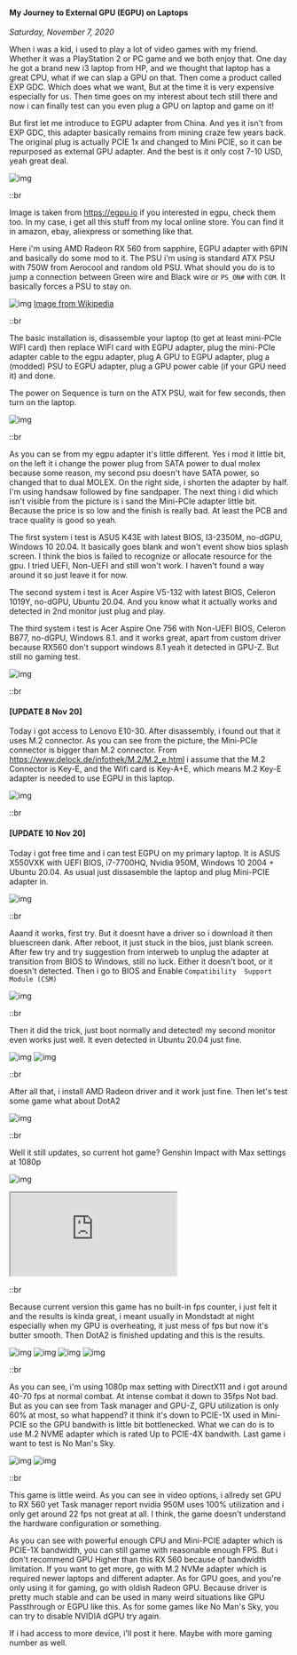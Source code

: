 #### My Journey to External GPU (EGPU) on Laptops
_Saturday, November 7, 2020_

When i was a kid, i used to play a lot of video games with my friend. 
Whether it was a PlayStation 2 or PC game and we both enjoy that. 
One day he got a brand new i3 laptop from HP, and we thought 
that laptop has a great CPU, what if we can slap a GPU on that. 
Then come a product called EXP GDC. Which does what we want, But 
at the time it is very expensive especially for us. Then time goes on 
my interest about tech still there and now i can finally test can 
you even plug a GPU on laptop and game on it!

But first let me introduce to EGPU adapter from China. And yes it 
isn't from EXP GDC, this adapter basically remains from mining craze 
few years back. The original plug is actually PCIE 1x and changed to 
Mini PCIE, so it can be repurposed as external GPU adapter. And the best 
is it only cost 7-10 USD, yeah great deal.

<div class="row">
	<div class="col-sm-4"></div>
	<div class="col-sm-4">
		<div class="img-thumbnail">
			<img class="img-fluid" loading="lazy" src="./posts/2020-11-07-my-journey-to-external-gpu-egpu-on-laptops/1.png" alt="img">
		</div>
	</div>
	<div class="col-sm-4"></div>
</div>

::br

Image is taken from <https://egpu.io> if you interested in egpu, check them too.
In my case, i get all this stuff from my local online store. You can 
find it in amazon, ebay, aliexpress or something like that. 

Here i'm using AMD Radeon RX 560 from sapphire, EGPU adapter with 6PIN and 
basically do some mod to it. The PSU i'm using is standard ATX PSU with 
750W from Aerocool and random old PSU. What should you do is to jump a connection 
between Green wire and Black wire or `PS_ON#` with `COM`. It basically forces a PSU to stay on. 

<div class="row">
	<div class="col-sm-4"></div>
	<div class="col-sm-4">
		<div class="img-thumbnail">
			<img class="img-fluid" loading="lazy" src="./posts/2020-11-07-my-journey-to-external-gpu-egpu-on-laptops/3.png" alt="img">
            <a href="https://en.wikipedia.org/wiki/Power_supply_unit_(computer)">Image from Wikipedia</a>
		</div>
	</div>
	<div class="col-sm-4"></div>
</div>

::br

The basic installation is, disassemble your laptop (to get at least mini-PCIe WIFI card) then 
replace WIFI card with EGPU adapter, plug the mini-PCIe adapter cable to the egpu adapter, plug A GPU 
to EGPU adapter, plug a (modded) PSU to EGPU adapter, plug a GPU power cable (if your GPU need it)
and done.

The power on Sequence is turn on the ATX PSU, wait for few seconds, then turn on the laptop.

![img](./posts/2020-11-07-my-journey-to-external-gpu-egpu-on-laptops/4.jpg)

::br

As you can se from my egpu adapter it's little different. Yes i mod it little bit, on the left it 
i change the power plug from SATA power to dual molex because some reason, my second psu doesn't 
have SATA power, so changed that to dual MOLEX. On the right side, i shorten the adapter by half. 
I'm using handsaw followed by fine sandpaper. The next thing i did which isn't visible from the 
picture is i sand the Mini-PCIe adapter little bit. Because the price is so low and the finish is 
really bad. At least the PCB and trace quality is good so yeah.

The first system i test is ASUS K43E with latest BIOS, I3-2350M, no-dGPU, Windows 10 20.04. 
It basically goes blank and won't event show bios splash screen. I think the bios is failed to
recognize or allocate resource for the gpu. I tried UEFI, Non-UEFI and still won't work. 
I haven't found a way around it so just leave it for now.

The second system i test is Acer Aspire V5-132 with latest BIOS, Celeron 1019Y, no-dGPU, 
Ubuntu 20.04. And you know what it actually works and detected in 2nd monitor just plug and play.

The third system i test is Acer Aspire One 756 with Non-UEFI BIOS, Celeron B877, no-dGPU, Windows 8.1. 
and it works great, apart from custom driver because RX560 don't support windows 8.1 yeah it detected 
in GPU-Z. But still no gaming test.

![img](./posts/2020-11-07-my-journey-to-external-gpu-egpu-on-laptops/2.jpg)

::br

#### [UPDATE 8 Nov 20]
Today i got access to Lenovo E10-30. After disassembly, i found out that it uses M.2 connector. As you can see 
from the picture, the Mini-PCIe connector is bigger than M.2 connector. From <https://www.delock.de/infothek/M.2/M.2_e.html> 
i assume that the M.2 Connector is Key-E, and the Wifi card is Key-A+E, which means M.2 Key-E adapter is needed 
to use EGPU in this laptop.

![img](./posts/2020-11-07-my-journey-to-external-gpu-egpu-on-laptops/6.jpg)

::br

#### [UPDATE 10 Nov 20]
Today i got free time and i can test EGPU on my primary laptop. It is ASUS X550VXK with UEFI BIOS, i7-7700HQ, 
Nvidia 950M, Windows 10 2004 + Ubuntu 20.04. As usual just dissasemble the laptop and plug Mini-PCIE adapter in.

![img](./posts/2020-11-07-my-journey-to-external-gpu-egpu-on-laptops/7.jpg)

::br

Aaand it works, first try. But it doesnt have a driver so i download it then bluescreen dank. After reboot, it just stuck 
in the bios, just blank screen. After few try and try suggestion from interweb to unplug the adapter at transition from 
BIOS to Windows, still no luck. Either it doesn't boot, or it doesn't detected. Then i go to BIOS and Enable `Compatibility 
Support Module (CSM)`

![img](./posts/2020-11-07-my-journey-to-external-gpu-egpu-on-laptops/8.jpg)

::br

Then it did the trick, just boot normally and detected! my second monitor even works just well. It even detected in 
Ubuntu 20.04 just fine.

![img](./posts/2020-11-07-my-journey-to-external-gpu-egpu-on-laptops/9.jpg)
![img](./posts/2020-11-07-my-journey-to-external-gpu-egpu-on-laptops/10.jpg)

::br

After all that, i install AMD Radeon driver and it work just fine. Then let's test some game what about DotA2

![img](./posts/2020-11-07-my-journey-to-external-gpu-egpu-on-laptops/11.jpg)

::br

Well it still updates, so current hot game? Genshin Impact with Max settings at 1080p

![img](./posts/2020-11-07-my-journey-to-external-gpu-egpu-on-laptops/12.jpg)
<div class="row">
	<div class="col-sm-3"></div>
	<div class="col-sm-6">
		<div class="thumbnail embed-responsive embed-responsive-4by3">
            <iframe class="embed-responsive-item" src="https://www.youtube.com/embed/FQ-bXqkbFKA"></iframe> 
		</div>
	</div>
	<div class="col-sm-3"></div>
</div>

::br

Because current version this game has no built-in fps counter, i just felt it and the results is kinda great, 
i meant usually in Mondstadt at night especially when my GPU is overheating, it just mess of fps but now it's butter 
smooth. Then DotA2 is finished updating and this is the results.

![img](./posts/2020-11-07-my-journey-to-external-gpu-egpu-on-laptops/13.jpg)
![img](./posts/2020-11-07-my-journey-to-external-gpu-egpu-on-laptops/14.jpg)
![img](./posts/2020-11-07-my-journey-to-external-gpu-egpu-on-laptops/15.jpg)
![img](./posts/2020-11-07-my-journey-to-external-gpu-egpu-on-laptops/16.jpg)

::br

As you can see, i'm using 1080p max setting with DirectX11 and i got around 40-70 fps at normal combat. At intense 
combat it down to 35fps Not bad. But as you can see from Task manager and GPU-Z, GPU utilization is only 60% at 
most, so what happend? it think it's down to PCIE-1X used in Mini-PCIE so the GPU bandwith is little bit bottlenecked. 
What we can do is to use M.2 NVME adapter which is rated Up to PCIE-4X bandwith. Last game i want to test is No Man's Sky.

![img](./posts/2020-11-07-my-journey-to-external-gpu-egpu-on-laptops/17.jpg)
![img](./posts/2020-11-07-my-journey-to-external-gpu-egpu-on-laptops/18.jpg)

::br

This game is little weird. As you can see in video options, i allredy set GPU to RX 560 yet Task manager report 
nvidia 950M uses 100% utilization and i only get around 22 fps not great at all. I think, the game doesn't understand 
the hardware configuration or something.

As you can see with powerful enough CPU and Mini-PCIE adapter which is PCIE-1X bandwidth, you can still game with reasonable 
enough FPS. But i don't recommend GPU Higher than this RX 560 because of bandwidth limitation. If you want to get more, 
go with M.2 NVMe adapter which is required newer laptops and different adapter. As for GPU goes, and you're only using it 
for gaming, go with oldish Radeon GPU. Because driver is pretty much stable and can be used in many weird situations like GPU 
Passthrough or EGPU like this. As for some games like No Man's Sky, you can try to disable NVIDIA dGPU try again.

If i had access to more device, i'll post it here. Maybe with more gaming number as well.
